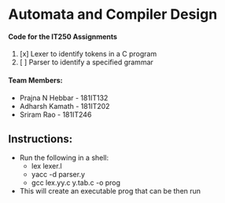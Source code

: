 # Automata and Compiler Design

#### Code for the IT250 Assignments

1.  [x] Lexer to identify tokens in a C program
2.  [ ] Parser to identify a specified grammar

#### Team Members:

- Prajna N Hebbar - 181IT132
- Adharsh Kamath - 181IT202
- Sriram Rao - 181IT246

## Instructions:

- Run the following in a shell:
  - lex lexer.l
  - yacc -d parser.y
  - gcc lex.yy.c y.tab.c -o prog
- This will create an executable prog that can be then run
